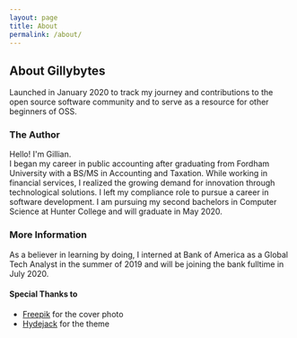 ```yaml
---
layout: page
title: About
permalink: /about/
---
```


## About Gillybytes
Launched in January 2020 to track my journey and contributions to the open source software community and to serve as a resource for other beginners of OSS.

### The Author
Hello! I'm Gillian.  
I began my career in public accounting after graduating from Fordham University with a BS/MS in Accounting and Taxation. While working in financial services, I realized the growing demand for innovation through technological solutions. I left my compliance role to pursue a career in software development. I am pursuing my second bachelors in Computer Science at Hunter College and will graduate in May 2020.


### More Information
As a believer in learning by doing, I interned at Bank of America as a Global Tech Analyst in the summer of 2019 and will be joining the bank fulltime in July 2020.

#### Special Thanks to
* [Freepik](http://www.freepik.com) for the cover photo
* [Hydejack](https://hydejack.com/) for the theme
